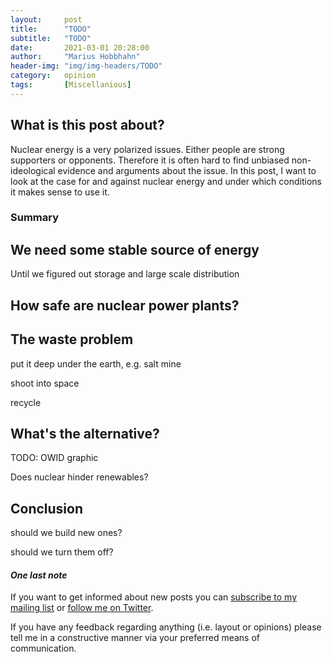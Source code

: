```yaml
---
layout:     post
title:      "TODO"
subtitle:   "TODO"
date:       2021-03-01 20:28:00
author:     "Marius Hobbhahn"
header-img: "img/img-headers/TODO"
category:   opinion
tags:       [Miscellanious]
---
```


## **What is this post about?**

Nuclear energy is a very polarized issues. Either people are strong supporters or opponents. Therefore it is often hard to find unbiased non-ideological evidence and arguments about the issue. In this post, I want to look at the case for and against nuclear energy and under which conditions it makes sense to use it. 

### Summary


## We need some stable source of energy

Until we figured out storage and large scale distribution

## How safe are nuclear power plants?


## The waste problem

put it deep under the earth, e.g. salt mine

shoot into space

recycle

## What's the alternative?

TODO: OWID graphic

Does nuclear hinder renewables?

## Conclusion

should we build new ones?

should we turn them off?




#### ***One last note***

If you want to get informed about new posts you can <a href='http://www.mariushobbhahn.com/subscribe/'>subscribe to my mailing list</a> or <a href='https://twitter.com/MariusHobbhahn'>follow me on Twitter</a>.

If you have any feedback regarding anything (i.e. layout or opinions) please tell me in a constructive manner via your preferred means of communication.


